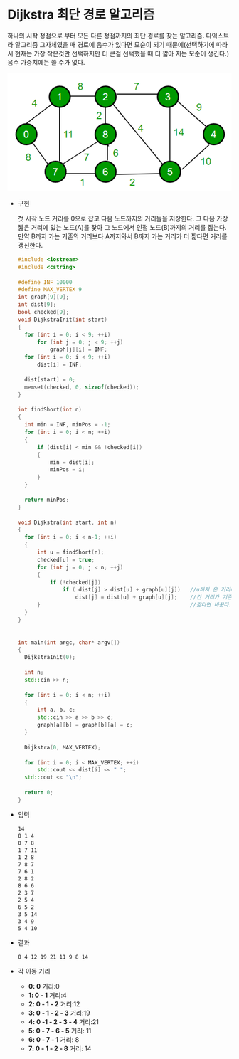 # Dijkstra 최단 경로 알고리즘

하나의 시작 정점으로 부터 모든 다른 정점까지의 최단 경로를 찾는 알고리즘. 다익스트라 알고리즘 그자체였을 때  경로에 음수가 있다면 모순이 되기 때문에(선택하기에 따라서 현재는 가장 작은것만 선택하지만 더 큰걸 선택했을 때 더 짧아 지는 모순이 생긴다.) 음수 가중치에는 쓸 수가 없다.



![PathFindTree](image/PathFindTree.png)



* 구현

  첫 시작 노드 거리를 0으로 잡고 다음 노드까지의 거리들을 저장한다. 그 다음 가장 짧은 거리에 있는 노드(A)를 찾아 그 노드에서 인접 노드(B)까지의 거리를 잡는다. 만약 B까지 가는 기존의 거리보다 A까지와서 B까지 가는 거리가 더 짧다면 거리를 갱신한다.

  ```c++
  #include <iostream>
  #include <cstring>
  
  #define INF 10000
  #define MAX_VERTEX 9
  int graph[9][9];
  int dist[9];
  bool checked[9];
  void DijkstraInit(int start)
  {
  	for (int i = 0; i < 9; ++i)
  		for (int j = 0; j < 9; ++j)
  			graph[j][i] = INF;
  	for (int i = 0; i < 9; ++i)
  		dist[i] = INF;
  
  	dist[start] = 0;
  	memset(checked, 0, sizeof(checked));
  }
  
  int findShort(int n)
  {
  	int min = INF, minPos = -1;
  	for (int i = 0; i < n; ++i)
  	{
  		if (dist[i] < min && !checked[i])
  		{
  			min = dist[i];
  			minPos = i;
  		}
  	}
  
  	return minPos;
  }
  
  void Dijkstra(int start, int n)
  {
  	for (int i = 0; i < n-1; ++i)
  	{
  		int u = findShort(n);
  		checked[u] = true;
  		for (int j = 0; j < n; ++j)
  		{
  			if (!checked[j])
  				if ( dist[j] > dist[u] + graph[u][j])	//u까지 온 거리에서 u에서 j를 통해 
  					dist[j] = dist[u] + graph[u][j];	//간 거리가 기존의 j까지 거리보다 
  		}												//짧다면 바꾼다.
  	}
  }
  
  
  int main(int argc, char* argv[])
  {
  	DijkstraInit(0);
  
  	int n;
  	std::cin >> n;
  
  	for (int i = 0; i < n; ++i)
  	{
  		int a, b, c;
  		std::cin >> a >> b >> c;
  		graph[a][b] = graph[b][a] = c;
  	}
  
  	Dijkstra(0, MAX_VERTEX);
  
  	for (int i = 0; i < MAX_VERTEX; ++i)
  		std::cout << dist[i] << " ";
  	std::cout << "\n";
  
  	return 0;
  }
  ```

  

* 입력

  ```
  14
  0 1 4
  0 7 8
  1 7 11
  1 2 8
  7 8 7
  7 6 1
  2 8 2
  8 6 6
  2 3 7
  2 5 4
  6 5 2
  3 5 14
  3 4 9
  5 4 10
  ```

  

* 결과

  ```
  0 4 12 19 21 11 9 8 14
  ```

  

* 각 이동 거리
  * **0: 0** 거리:0
  * **1: 0 - 1** 거리:4
  * **2: 0 - 1 - 2** 거리:12
  * **3: 0 - 1 - 2 - 3** 거리:19
  * **4: 0 -1 - 2 - 3 - 4** 거리:21
  * **5: 0 - 7 - 6 - 5** 거리: 11
  * **6: 0 - 7 - 1** 거리: 8
  * **7: 0 - 1 - 2 - 8** 거리: 14